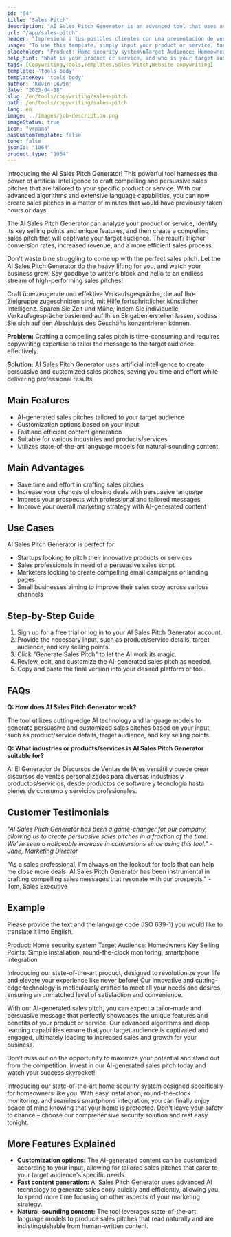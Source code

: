 ```yaml
---
id: "64"
title: "Sales Pitch"
description: "AI Sales Pitch Generator is an advanced tool that uses artificial intelligence to help you craft persuasive and effective sales pitches tailored to your target audience. It saves time and effort by generating customized sales pitches based on your input, allowing you to focus on closing the deal."
url: "/app/sales-pitch"
header: "Impresiona a tus posibles clientes con una presentación de ventas persuasiva creada por inteligencia artificial."
usage: "To use this template, simply input your product or service, target audience, and key selling points. The AI Sales Pitch Generator will then create a customized, persuasive, and effective sales pitch based on your input."
placeholder: "Product: Home security system\nTarget Audience: Homeowners\nKey Selling Points: Easy installation, 24/7 monitoring, smartphone integration"
help_hint: "What is your product or service, and who is your target audience? Provide a few key selling points, and we'll create a persuasive sales pitch tailored to your audience."
tags: [Copywriting,Tools,Templates,Sales Pitch,Website copywriting]
template: 'tools-body'
templateKey: 'tools-body'
author: 'Kevin Levin'
date: "2023-04-18"
slug: /en/tools/copywriting/sales-pitch
path: /en/tools/copywriting/sales-pitch
lang: en
image: ../images/job-description.png
imageStatus: true
icon: "vrpano"
hasCustomTemplate: false
tone: false
jsonId: "1064"
product_type: "1064"
---
```

Introducing the AI Sales Pitch Generator! This powerful tool harnesses the power of artificial intelligence to craft compelling and persuasive sales pitches that are tailored to your specific product or service. With our advanced algorithms and extensive language capabilities, you can now create sales pitches in a matter of minutes that would have previously taken hours or days.

The AI Sales Pitch Generator can analyze your product or service, identify its key selling points and unique features, and then create a compelling sales pitch that will captivate your target audience. The result? Higher conversion rates, increased revenue, and a more efficient sales process.

Don't waste time struggling to come up with the perfect sales pitch. Let the AI Sales Pitch Generator do the heavy lifting for you, and watch your business grow. Say goodbye to writer's block and hello to an endless stream of high-performing sales pitches!

Craft überzeugende und effektive Verkaufsgespräche, die auf Ihre Zielgruppe zugeschnitten sind, mit Hilfe fortschrittlicher künstlicher Intelligenz. Sparen Sie Zeit und Mühe, indem Sie individuelle Verkaufsgespräche basierend auf Ihren Eingaben erstellen lassen, sodass Sie sich auf den Abschluss des Geschäfts konzentrieren können.

**Problem:** Crafting a compelling sales pitch is time-consuming and requires copywriting expertise to tailor the message to the target audience effectively.

**Solution:** AI Sales Pitch Generator uses artificial intelligence to create persuasive and customized sales pitches, saving you time and effort while delivering professional results.

## Main Features

- AI-generated sales pitches tailored to your target audience
- Customization options based on your input
- Fast and efficient content generation
- Suitable for various industries and products/services
- Utilizes state-of-the-art language models for natural-sounding content

## Main Advantages

- Save time and effort in crafting sales pitches
- Increase your chances of closing deals with persuasive language
- Impress your prospects with professional and tailored messages
- Improve your overall marketing strategy with AI-generated content

## Use Cases

AI Sales Pitch Generator is perfect for:
- Startups looking to pitch their innovative products or services
- Sales professionals in need of a persuasive sales script
- Marketers looking to create compelling email campaigns or landing pages
- Small businesses aiming to improve their sales copy across various channels

## Step-by-Step Guide

1. Sign up for a free trial or log in to your AI Sales Pitch Generator account.
2. Provide the necessary input, such as product/service details, target audience, and key selling points.
3. Click "Generate Sales Pitch" to let the AI work its magic.
4. Review, edit, and customize the AI-generated sales pitch as needed.
5. Copy and paste the final version into your desired platform or tool.

## FAQs

**Q: How does AI Sales Pitch Generator work?**

The tool utilizes cutting-edge AI technology and language models to generate persuasive and customized sales pitches based on your input, such as product/service details, target audience, and key selling points.

**Q: What industries or products/services is AI Sales Pitch Generator suitable for?**

A: El Generador de Discursos de Ventas de IA es versátil y puede crear discursos de ventas personalizados para diversas industrias y productos/servicios, desde productos de software y tecnología hasta bienes de consumo y servicios profesionales.

## Customer Testimonials

*"AI Sales Pitch Generator has been a game-changer for our company, allowing us to create persuasive sales pitches in a fraction of the time. We've seen a noticeable increase in conversions since using this tool." - Jane, Marketing Director*

"As a sales professional, I'm always on the lookout for tools that can help me close more deals. AI Sales Pitch Generator has been instrumental in crafting compelling sales messages that resonate with our prospects." - Tom, Sales Executive

## Example

Please provide the text and the language code (ISO 639-1) you would like to translate it into English.

Product: Home security system
Target Audience: Homeowners
Key Selling Points: Simple installation, round-the-clock monitoring, smartphone integration

Introducing our state-of-the-art product, designed to revolutionize your life and elevate your experience like never before! Our innovative and cutting-edge technology is meticulously crafted to meet all your needs and desires, ensuring an unmatched level of satisfaction and convenience.

With our AI-generated sales pitch, you can expect a tailor-made and persuasive message that perfectly showcases the unique features and benefits of your product or service. Our advanced algorithms and deep learning capabilities ensure that your target audience is captivated and engaged, ultimately leading to increased sales and growth for your business.

Don't miss out on the opportunity to maximize your potential and stand out from the competition. Invest in our AI-generated sales pitch today and watch your success skyrocket!

Introducing our state-of-the-art home security system designed specifically for homeowners like you. With easy installation, round-the-clock monitoring, and seamless smartphone integration, you can finally enjoy peace of mind knowing that your home is protected. Don't leave your safety to chance – choose our comprehensive security solution and rest easy tonight.

## More Features Explained

- **Customization options:** The AI-generated content can be customized according to your input, allowing for tailored sales pitches that cater to your target audience's specific needs.
- **Fast content generation:** AI Sales Pitch Generator uses advanced AI technology to generate sales copy quickly and efficiently, allowing you to spend more time focusing on other aspects of your marketing strategy.
- **Natural-sounding content:** The tool leverages state-of-the-art language models to produce sales pitches that read naturally and are indistinguishable from human-written content.
